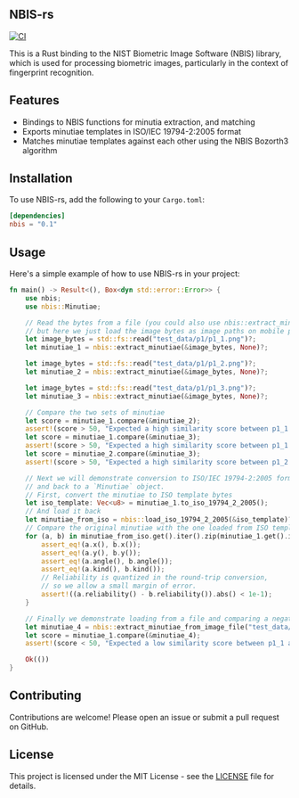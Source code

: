 ## NBIS-rs

[![CI](https://github.com/Seventh-Sense-Artificial-Intelligence/nbis-rs/actions/workflows/ci.yaml/badge.svg)](https://github.com/Seventh-Sense-Artificial-Intelligence/nbis-rs/actions/workflows/ci.yaml)

This is a Rust binding to the NIST Biometric Image Software (NBIS) library, which is used for processing biometric images, particularly in the context of fingerprint recognition.

## Features

- Bindings to NBIS functions for minutia extraction, and matching
- Exports minutiae templates in ISO/IEC 19794-2:2005 format
- Matches minutiae templates against each other using the NBIS Bozorth3 algorithm

## Installation

To use NBIS-rs, add the following to your `Cargo.toml`:

```toml
[dependencies]
nbis = "0.1"
```

## Usage

Here's a simple example of how to use NBIS-rs in your project:

```rust
fn main() -> Result<(), Box<dyn std::error::Error>> {
    use nbis;
    use nbis::Minutiae;

    // Read the bytes from a file (you could also use nbis::extract_minutiae_from_image_file)
    // but here we just load the image bytes as image paths on mobile platforms can be tricky.
    let image_bytes = std::fs::read("test_data/p1/p1_1.png")?;
    let minutiae_1 = nbis::extract_minutiae(&image_bytes, None)?;

    let image_bytes = std::fs::read("test_data/p1/p1_2.png")?;
    let minutiae_2 = nbis::extract_minutiae(&image_bytes, None)?;

    let image_bytes = std::fs::read("test_data/p1/p1_3.png")?;
    let minutiae_3 = nbis::extract_minutiae(&image_bytes, None)?;

    // Compare the two sets of minutiae
    let score = minutiae_1.compare(&minutiae_2);
    assert!(score > 50, "Expected a high similarity score between p1_1 and p1_2");
    let score = minutiae_1.compare(&minutiae_3);
    assert!(score > 50, "Expected a high similarity score between p1_1 and p1_3");
    let score = minutiae_2.compare(&minutiae_3);
    assert!(score > 50, "Expected a high similarity score between p1_2 and p1_3");

    // Next we will demonstrate conversion to ISO/IEC 19794-2:2005 format
    // and back to a `Minutiae` object.
    // First, convert the minutiae to ISO template bytes
    let iso_template: Vec<u8> = minutiae_1.to_iso_19794_2_2005();
    // And load it back
    let minutiae_from_iso = nbis::load_iso_19794_2_2005(&iso_template)?;
    // Compare the original minutiae with the one loaded from ISO template
    for (a, b) in minutiae_from_iso.get().iter().zip(minutiae_1.get().iter()) {
        assert_eq!(a.x(), b.x());
        assert_eq!(a.y(), b.y());
        assert_eq!(a.angle(), b.angle());
        assert_eq!(a.kind(), b.kind());
        // Reliability is quantized in the round-trip conversion,
        // so we allow a small margin of error.
        assert!((a.reliability() - b.reliability()).abs() < 1e-1);
    }

    // Finally we demonstrate loading from a file and comparing a negative match
    let minutiae_4 = nbis::extract_minutiae_from_image_file("test_data/p2/p2_1.png", None)?;
    let score = minutiae_1.compare(&minutiae_4);
    assert!(score < 50, "Expected a low similarity score between p1_1 and p2_1");

    Ok(())
}
```

## Contributing

Contributions are welcome! Please open an issue or submit a pull request on GitHub.

## License

This project is licensed under the MIT License - see the [LICENSE](LICENSE) file for details.
